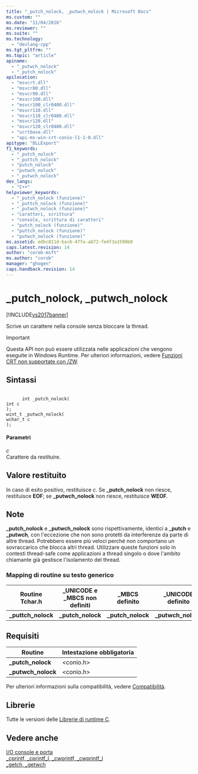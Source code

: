 ```yaml
---
title: "_putch_nolock, _putwch_nolock | Microsoft Docs"
ms.custom: ""
ms.date: "11/04/2016"
ms.reviewer: ""
ms.suite: ""
ms.technology: 
  - "devlang-cpp"
ms.tgt_pltfrm: ""
ms.topic: "article"
apiname: 
  - "_putwch_nolock"
  - "_putch_nolock"
apilocation: 
  - "msvcrt.dll"
  - "msvcr80.dll"
  - "msvcr90.dll"
  - "msvcr100.dll"
  - "msvcr100_clr0400.dll"
  - "msvcr110.dll"
  - "msvcr110_clr0400.dll"
  - "msvcr120.dll"
  - "msvcr120_clr0400.dll"
  - "ucrtbase.dll"
  - "api-ms-win-crt-conio-l1-1-0.dll"
apitype: "DLLExport"
f1_keywords: 
  - "_putch_nolock"
  - "_puttch_nolock"
  - "putch_nolock"
  - "putwch_nolock"
  - "_putwch_nolock"
dev_langs: 
  - "C++"
helpviewer_keywords: 
  - "_putch_nolock (funzione)"
  - "_puttch_nolock (funzione)"
  - "_putwch_nolock (funzione)"
  - "caratteri, scrittura"
  - "console, scrittura di caratteri"
  - "putch_nolock (funzione)"
  - "puttch_nolock (funzione)"
  - "putwch_nolock (funzione)"
ms.assetid: edbc811d-bac6-47fa-a872-fe4f3a1590b0
caps.latest.revision: 14
author: "corob-msft"
ms.author: "corob"
manager: "ghogen"
caps.handback.revision: 14
---
```

# _putch_nolock, _putwch_nolock
[!INCLUDE[vs2017banner](../../assembler/inline/includes/vs2017banner.md)]

Scrive un carattere nella console senza bloccare la thread.  
  
> [!IMPORTANT]
>  Questa API non può essere utilizzata nelle applicazioni che vengono eseguite in Windows Runtime.  Per ulteriori informazioni, vedere [Funzioni CRT non supportate con \/ZW](http://msdn.microsoft.com/library/windows/apps/jj606124.aspx).  
  
## Sintassi  
  
```  
  
      int _putch_nolock(  
int c   
);  
wint_t _putwch_nolock(  
wchar_t c  
);  
```  
  
#### Parametri  
 *c*  
 Carattere da restituire.  
  
## Valore restituito  
 In caso di esito positivo, restituisce *c*.  Se **\_putch\_nolock** non riesce, restituisce **EOF**; se **\_putwch\_nolock** non riesce, restituisce **WEOF**.  
  
## Note  
 **\_putch\_nolock** e **\_putwch\_nolock** sono rispettivamente, identici a **\_putch** e **\_putwch**, con l'eccezione che non sono protetti da interferenze da parte di altre thread.  Potrebbero essere più veloci perché non comportano un sovraccarico che blocca altri thread.  Utilizzare queste funzioni solo in contesti thread\-safe come applicazioni a thread singolo o dove l'ambito chiamante già gestisce l'isolamento del thread.  
  
### Mapping di routine su testo generico  
  
|Routine Tchar.h|\_UNICODE e \_MBCS non definiti|\_MBCS definito|\_UNICODE definito|  
|---------------------|-------------------------------------|---------------------|------------------------|  
|**\_puttch\_nolock**|**\_putch\_nolock**|**\_putch\_nolock**|**\_putwch\_nolock**|  
  
## Requisiti  
  
|Routine|Intestazione obbligatoria|  
|-------------|-------------------------------|  
|**\_putch\_nolock**|\<conio.h\>|  
|**\_putwch\_nolock**|\<conio.h\>|  
  
 Per ulteriori informazioni sulla compatibilità, vedere [Compatibilità](../../c-runtime-library/compatibility.md).  
  
## Librerie  
 Tutte le versioni delle [Librerie di runtime C](../../c-runtime-library/crt-library-features.md).  
  
## Vedere anche  
 [I\/O console e porta](../../c-runtime-library/console-and-port-i-o.md)   
 [\_cprintf, \_cprintf\_l, \_cwprintf, \_cwprintf\_l](../../c-runtime-library/reference/cprintf-cprintf-l-cwprintf-cwprintf-l.md)   
 [\_getch, \_getwch](../../c-runtime-library/reference/getch-getwch.md)